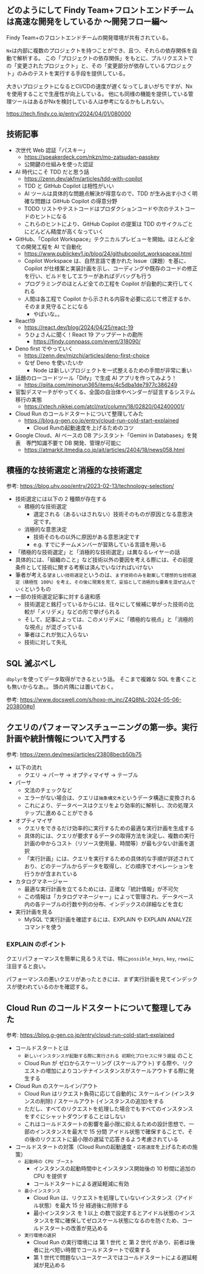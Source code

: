 ## どのようにして Findy Team+フロントエンドチームは高速な開発をしているか 〜開発フロー編〜

Findy Team+のフロントエンドチームの開発環境が共有されている。

`Nx`は内部に複数のプロジェクトを持つことができ、且つ、それらの依存関係を自動で解析する。 この「プロジェクトの依存関係」をもとに、プルリクエストでの「変更されたプロジェクト」と、その「変更部分が依存しているプロジェクト」のみのテストを実行する手段を提供している。

大きいプロジェクトになるとCI/CDの速度が遅くなってしまいがちですが、Nxを使用することで生産性が向上している。
他にも同様の機能を提供している管理ツールはあるがNxを検討している人は参考になるかもしれない。

https://tech.findy.co.jp/entry/2024/04/01/080000

## 技術記事

- 次世代 Web 認証「パスキー」
  - https://speakerdeck.com/nkzn/mo-zatsudan-passkey
  - 公開鍵の仕組みを使った認証
- AI 時代にこそ TDD だと思う話
  - https://zenn.dev/akfm/articles/tdd-with-copilot
  - TDD と GitHub Copilot は相性がいい
  - AI ツールは具体的な問題点解決が得意なので、TDD が生み出す小さく明確な問題は GitHub Copilot の得意分野
  - TODO リストやテストコードはプロダクションコードや次のテストコードのヒントになる
  - これらのヒントにより、GitHub Copilot の提案は TDD のサイクルごとにどんどん精度が高くなっていく
- GitHub、「Copilot Workspace」テクニカルプレビューを開始。ほとんど全ての開発工程を AI で自動化
  - https://www.publickey1.jp/blog/24/githubcopilot_workspaceai.html
  - Copilot Workspace は、自然言語で書かれた Issue（課題）を基に、Copilot が仕様案と実装計画を示し、コーディングや既存のコードの修正を行い、ビルドをしてエラーがあればデバッグも行う
  - プログラミングのほとんど全ての工程を Copilot が自動的に実行してくれる
  - 人間は各工程で Copilot から示される内容を必要に応じて修正するか、そのまま見守ることになる
    - やばいな。。
- React19
  - https://react.dev/blog/2024/04/25/react-19
  - うひょさんに聞く！React 19 アップデートの勘所
    - https://findy.connpass.com/event/318090/
- Deno first でやっていく
  - https://zenn.dev/mizchi/articles/deno-first-choice
  - なぜ Deno を使いたいか
    - Node は新しいプロジェクトを一式整えるための手間が非常に重い
- 話題のローコードツール「Dify」で生成 AI アプリを作ってみよう！
  - https://qiita.com/minorun365/items/4c5dba1de7977c386249
- 官製デスマーチがやってくる、全国の自治体やベンダーが証言するシステム移行の実態
  - https://xtech.nikkei.com/atcl/nxt/column/18/02820/042400001/
- Cloud Run のコールドスタートについて整理してみた
  - https://blog.g-gen.co.jp/entry/cloud-run-cold-start-explained
    - Cloud Runの起動速度を上げるためのコツ
- Google Cloud、AI ベースの DB アシスタント「Gemini in Databases」を発表　専門知識不要で DB 開発、管理が可能に
  - https://atmarkit.itmedia.co.jp/ait/articles/2404/18/news058.html

## 積極的な技術選定と消極的な技術選定

参考: https://blog.uhy.ooo/entry/2023-02-13/technology-selection/

- 技術選定には以下の 2 種類が存在する
  - 積極的な技術選定
    - 選定される（あるいはされない）技術そのものが原因となる意思決定です。
  - 消極的な意思決定
    - 技術そのもの以外に原因がある意思決定です
    - e.g. すでにチームメンバーが習熟している言語を用いる
- 「積極的な技術選定」と「消極的な技術選定」は異なるレイヤーの話
- 具体的には、「組織のこと」など技術以外の要因を考える際には、その前提条件として技術に関する考察は済んでいなければいけない
- 筆者が考える`望ましい技術選定`というのは、`まず技術のみを勘案して理想的な技術選定（積極性 100%）を考え、その後に現実を見て、妥協として消極的な要素を混ぜ込んでいく`というもの
- 一部の技術選定記事に対する違和感
  - 技術選定と銘打っているからには、往々にして候補に挙がった技術の比較が「メリデメ」などの形で挙げられる
  - そして、記事によっては、このメリデメに「積極的な視点」と「消極的な視点」が混ざっている
  - 筆者はこれが気に入らない
  - 技術に対して失礼

## SQL 滅ぶべし

`dbplyr`を使ってデータ取得ができるという話。
そこまで複雑な SQL を書くことも無いからなあ。。
頭の片隅には置いておく。

参考: https://www.docswell.com/s/hoxo-m_inc/Z4Q8NL-2024-05-06-203800#p1

## クエリのパフォーマンスチューニングの第一歩。実行計画や統計情報について入門する

参考: https://zenn.dev/mesi/articles/23808becb50b75

- 以下の流れ
  - クエリ -> パーサ -> オプティマイザ -> テーブル
- パーサ
  - 文法のチェックなど
  - エラーがない場合は、クエリは`抽象構文木`というデータ構造に変換される
  - これにより、データベースはクエリをより効率的に解析し、次の処理ステップに進めることができる
- オプティマイザ
  - クエリをできるだけ効率的に実行するための最適な実行計画を生成する
  - 具体的には、クエリが要求するデータの取得方法を決定し、複数の実行計画の中からコスト（リソース使用量、時間等）が最も少ない計画を選択
  - 「実行計画」には、クエリを実行するための具体的な手順が詳述されており、どのテーブルからデータを取得し、どの順序でオペレーションを行うかが含まれている
- カタログマネージャー
  - 最適な実行計画を立てるためには、正確な「統計情報」が不可欠
  - この情報は「カタログマネージャー」によって管理され、データベース内の各テーブルの行数や列の分布、インデックスの詳細などを含む
- 実行計画を見る
  - MySQL で実行計画を確認するには、EXPLAIN や EXPLAIN ANALYZE コマンドを使う

### EXPLAIN のポイント

クエリパフォーマンスを簡単に見るうえでは、特に`possible_keys`, `key`, `rows`に注目すると良い。

パフォーマンスの悪いクエリがあったときには、まず実行計画を見てインデックスが使われているのかを確認する。

## Cloud Run のコールドスタートについて整理してみた

参考: https://blog.g-gen.co.jp/entry/cloud-run-cold-start-explained

- コールドスタートとは
  - `新しいインスタンスが起動する際に実行される 初期化プロセスに伴う遅延` のこと
  - Cloud Run が ゼロからスケーリング (スケールアウト) する際や、リクエストの増加によりコンテナインスタンスがスケールアウトする際に発生する
- Cloud Run のスケールイン/アウト
  - Cloud Run はリクエスト負荷に応じて自動的に スケールイン (インスタンスの削除) / スケールアウト (インスタンスの追加)をする
  - ただし、すべてのリクエストを処理した場合でもすべてのインスタンスをすぐにシャットダウンすることはしない
  - これはコールドスタートの影響を最小限に抑えるための設計思想で、一部のインスタンスを最大で 15 分間 アイドル状態で確保することで、その後のリクエストに最小限の遅延で応答きるよう考慮されている
- コールドスタートの対策（Cloud Runの起動速度・`応答速度`を上げるための施策）
  - `起動時の CPU ブースト`
    - インスタンスの起動時間中とインスタンス開始後の 10 秒間に追加の CPU を提供す
    - コールドスタートによる遅延軽減に有効
  - `最小インスタンス`
    - Cloud Run は、リクエストを処理していないインスタンス（アイドル状態）を最大 15 分 経過後に削除する
    - 最小インスタンス を 1 以上 の数で設定するとアイドル状態のインスタンスを常に確保してゼロスケール状態になるのを防ぐため、コールドスタートの改善が見込める
  - `実行環境の選択`
    - Cloud Run の実行環境には 第 1 世代 と 第 2 世代 があり、前者は後者に比べ短い時間でコールドスタートで収束する
    - 第 1 世代で問題ないユースケースではコールドスタートによる遅延軽減が見込める
